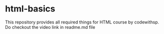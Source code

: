 # html-basics
This repository provides all required things for HTML course by codewithsp. Do checkout the video link in readme.md file
